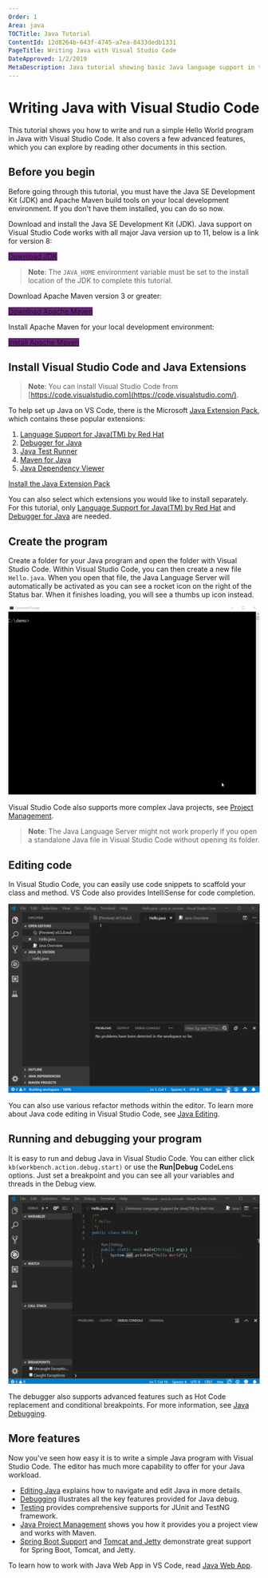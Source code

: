 ```yaml
---
Order: 1
Area: java
TOCTitle: Java Tutorial
ContentId: 12d8264b-643f-4745-a7ea-8433dedb1331
PageTitle: Writing Java with Visual Studio Code
DateApproved: 1/2/2019
MetaDescription: Java tutorial showing basic Java language support in the Visual Studio Code editor
---
```


# Writing Java with Visual Studio Code

This tutorial shows you how to write and run a simple Hello World program in Java with Visual Studio Code. It also covers a few advanced features, which you can explore by reading other documents in this section.

## Before you begin

Before going through this tutorial, you must have the Java SE Development Kit (JDK) and Apache Maven build tools on your local development environment. If you don't have them installed, you can do so now.

Download and install the Java SE Development Kit (JDK). Java support on Visual Studio Code works with all major Java version up to 11, below is a link for version 8:

<a class="tutorial-install-extension-btn" href="http://www.oracle.com/technetwork/java/javase/downloads/jdk8-downloads-2133151.html" target="_blank" style="background-color:#68217A">Download JDK</a>

>**Note**: The `JAVA_HOME` environment variable must be set to the install location of the JDK to complete this tutorial.

Download Apache Maven version 3 or greater:

<a class="tutorial-install-extension-btn" href="https://maven.apache.org/download.cgi" target="_blank" style="background-color:#68217A">Download Apache Maven</a>

Install Apache Maven for your local development environment:

<a class="tutorial-install-extension-btn" href="https://maven.apache.org/install" target="_blank" style="background-color:#68217A">Install Apache Maven</a>

## Install Visual Studio Code and Java Extensions

>**Note**: You can install Visual Studio Code from [https://code.visualstudio.com](https://code.visualstudio.com/).

To help set up Java on VS Code, there is the Microsoft [Java Extension Pack](https://marketplace.visualstudio.com/items?itemName=vscjava.vscode-java-pack), which contains these popular extensions:

1. [Language Support for Java(TM) by Red Hat](https://marketplace.visualstudio.com/items?itemName=redhat.java)
2. [Debugger for Java](https://marketplace.visualstudio.com/items?itemName=vscjava.vscode-java-debug)
3. [Java Test Runner](https://marketplace.visualstudio.com/items?itemName=vscjava.vscode-java-test)
4. [Maven for Java](https://marketplace.visualstudio.com/items?itemName=vscjava.vscode-maven)
5. [Java Dependency Viewer](https://marketplace.visualstudio.com/items?itemName=vscjava.vscode-java-dependency)

<a class="tutorial-install-extension-btn" href="vscode:extension/vscjava.vscode-java-pack">Install the Java Extension Pack</a>

You can also select which extensions you would like to install separately. For this tutorial, only [Language Support for Java(TM) by Red Hat](https://marketplace.visualstudio.com/items?itemName=redhat.java) and [Debugger for Java](https://marketplace.visualstudio.com/items?itemName=vscjava.vscode-java-debug) are needed.

## Create the program

Create a folder for your Java program and open the folder with Visual Studio Code. Within Visual Studio Code, you can then create a new file `Hello.java`. When you open that file, the Java Language Server will automatically be activated as you can see a rocket icon on the right of the Status bar. When it finishes loading, you will see a thumbs up icon instead.

![Create Project](images/java-tutorial/create-file.gif)

Visual Studio Code also supports more complex Java projects, see [Project Management](/docs/java/java-project.md).

>**Note**: The Java Language Server might not work properly if you open a standalone Java file in Visual Studio Code without opening its folder.

## Editing code

In Visual Studio Code, you can easily use code snippets to scaffold your class and method. VS Code also provides IntelliSense for code completion.

![Edit Code](images/java-tutorial/edit-code.gif)

You can also use various refactor methods within the editor. To learn more about Java code editing in Visual Studio Code, see [Java Editing](/docs/java/java-editing.md).

## Running and debugging your program

It is easy to run and debug Java in Visual Studio Code. You can either click `kb(workbench.action.debug.start)` or use the **Run|Debug** CodeLens options. Just set a breakpoint and you can see all your variables and threads in the Debug view.

![Run and Debug](images/java-tutorial/run-debug.gif)

The debugger also supports advanced features such as Hot Code replacement and conditional breakpoints. For more information, see [Java Debugging](/docs/java/java-debugging.md).

## More features

Now you've seen how easy it is to write a simple Java program with Visual Studio Code. The editor has much more capability to offer for your Java workload.

* [Editing Java](/docs/java/java-editing.md) explains how to navigate and edit Java in more details.
* [Debugging](/docs/java/java-debugging.md) illustrates all the key features provided for Java debug.
* [Testing](/docs/java/java-resting.md) provides comprehensive supports for JUnit and TestNG framework.
* [Java Project Management](/docs/java/java-project.md) shows you how it provides you a project view and works with Maven.
* [Spring Boot Support](/docs/java/java-spring-boot.md) and [Tomcat and Jetty](/docs/java/java-tomcat-jetty.md) demonstrate great support for Spring Boot, Tomcat, and Jetty.

To learn how to work with Java Web App in VS Code, read [Java Web App](/docs/java/java-webapp.md).
